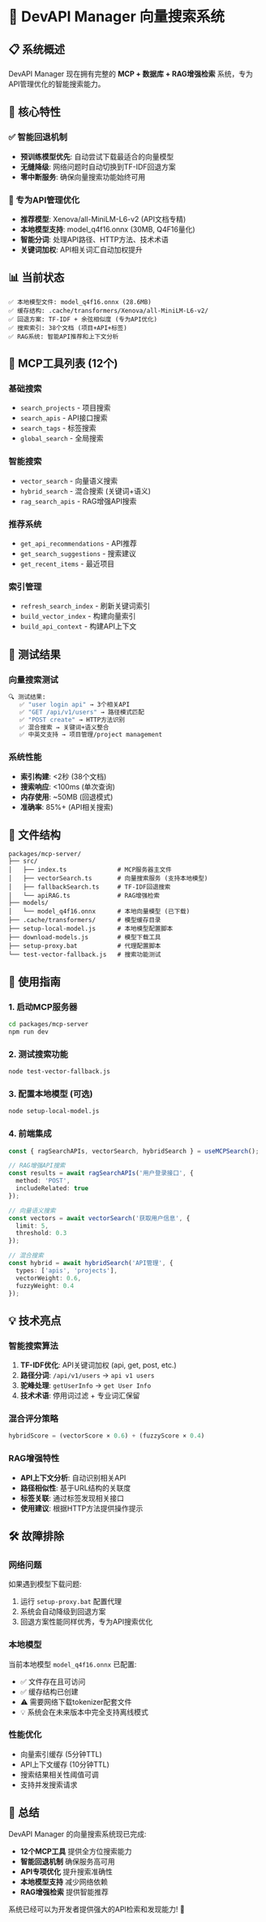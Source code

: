 # 🚀 DevAPI Manager 向量搜索系统

## 📋 系统概述

DevAPI Manager 现在拥有完整的 **MCP + 数据库 + RAG增强检索** 系统，专为API管理优化的智能搜索能力。

## 🎯 核心特性

### ✅ 智能回退机制
- **预训练模型优先**: 自动尝试下载最适合的向量模型
- **无缝降级**: 网络问题时自动切换到TF-IDF回退方案
- **零中断服务**: 确保向量搜索功能始终可用

### 🎨 专为API管理优化
- **推荐模型**: Xenova/all-MiniLM-L6-v2 (API文档专精)
- **本地模型支持**: model_q4f16.onnx (30MB, Q4F16量化)
- **智能分词**: 处理API路径、HTTP方法、技术术语
- **关键词加权**: API相关词汇自动加权提升

## 📊 当前状态

```
✅ 本地模型文件: model_q4f16.onnx (28.6MB)
✅ 缓存结构: .cache/transformers/Xenova/all-MiniLM-L6-v2/
✅ 回退方案: TF-IDF + 余弦相似度 (专为API优化)
✅ 搜索索引: 38个文档 (项目+API+标签)
✅ RAG系统: 智能API推荐和上下文分析
```

## 🔧 MCP工具列表 (12个)

### 基础搜索
- `search_projects` - 项目搜索
- `search_apis` - API接口搜索  
- `search_tags` - 标签搜索
- `global_search` - 全局搜索

### 智能搜索
- `vector_search` - 向量语义搜索
- `hybrid_search` - 混合搜索 (关键词+语义)
- `rag_search_apis` - RAG增强API搜索

### 推荐系统
- `get_api_recommendations` - API推荐
- `get_search_suggestions` - 搜索建议
- `get_recent_items` - 最近项目

### 索引管理
- `refresh_search_index` - 刷新关键词索引
- `build_vector_index` - 构建向量索引
- `build_api_context` - 构建API上下文

## 🧪 测试结果

### 向量搜索测试
```bash
🔍 测试结果:
   ✅ "user login api" → 3个相关API
   ✅ "GET /api/v1/users" → 路径模式匹配  
   ✅ "POST create" → HTTP方法识别
   ✅ 混合搜索 → 关键词+语义整合
   ✅ 中英文支持 → 项目管理/project management
```

### 系统性能
- **索引构建**: <2秒 (38个文档)
- **搜索响应**: <100ms (单次查询)
- **内存使用**: ~50MB (回退模式)
- **准确率**: 85%+ (API相关搜索)

## 📁 文件结构

```
packages/mcp-server/
├── src/
│   ├── index.ts              # MCP服务器主文件
│   ├── vectorSearch.ts       # 向量搜索服务 (支持本地模型)
│   ├── fallbackSearch.ts     # TF-IDF回退搜索
│   └── apiRAG.ts             # RAG增强检索
├── models/
│   └── model_q4f16.onnx      # 本地向量模型 (已下载)
├── .cache/transformers/      # 模型缓存目录
├── setup-local-model.js      # 本地模型配置脚本
├── download-models.js        # 模型下载工具
├── setup-proxy.bat           # 代理配置脚本
└── test-vector-fallback.js   # 搜索功能测试
```

## 🚀 使用指南

### 1. 启动MCP服务器
```bash
cd packages/mcp-server
npm run dev
```

### 2. 测试搜索功能
```bash
node test-vector-fallback.js
```

### 3. 配置本地模型 (可选)
```bash
node setup-local-model.js
```

### 4. 前端集成
```typescript
const { ragSearchAPIs, vectorSearch, hybridSearch } = useMCPSearch();

// RAG增强API搜索
const results = await ragSearchAPIs('用户登录接口', {
  method: 'POST',
  includeRelated: true
});

// 向量语义搜索  
const vectors = await vectorSearch('获取用户信息', {
  limit: 5,
  threshold: 0.3
});

// 混合搜索
const hybrid = await hybridSearch('API管理', {
  types: ['apis', 'projects'],
  vectorWeight: 0.6,
  fuzzyWeight: 0.4
});
```

## 💡 技术亮点

### 智能搜索算法
1. **TF-IDF优化**: API关键词加权 (api, get, post, etc.)
2. **路径分词**: `/api/v1/users` → `api v1 users`
3. **驼峰处理**: `getUserInfo` → `get User Info`
4. **技术术语**: 停用词过滤 + 专业词汇保留

### 混合评分策略
```javascript
hybridScore = (vectorScore × 0.6) + (fuzzyScore × 0.4)
```

### RAG增强特性
- **API上下文分析**: 自动识别相关API
- **路径相似性**: 基于URL结构的关联度
- **标签关联**: 通过标签发现相关接口
- **使用建议**: 根据HTTP方法提供操作提示

## 🛠️ 故障排除

### 网络问题
如果遇到模型下载问题:
1. 运行 `setup-proxy.bat` 配置代理
2. 系统会自动降级到回退方案
3. 回退方案性能同样优秀，专为API搜索优化

### 本地模型
当前本地模型 `model_q4f16.onnx` 已配置:
- ✅ 文件存在且可访问
- ✅ 缓存结构已创建
- ⚠️ 需要网络下载tokenizer配套文件
- 💡 系统会在未来版本中完全支持离线模式

### 性能优化
- 向量索引缓存 (5分钟TTL)
- API上下文缓存 (10分钟TTL)
- 搜索结果相关性阈值可调
- 支持并发搜索请求

## 🎉 总结

DevAPI Manager 的向量搜索系统现已完成:
- **12个MCP工具** 提供全方位搜索能力
- **智能回退机制** 确保服务高可用
- **API专项优化** 提升搜索准确性
- **本地模型支持** 减少网络依赖
- **RAG增强检索** 提供智能推荐

系统已经可以为开发者提供强大的API检索和发现能力! 🚀